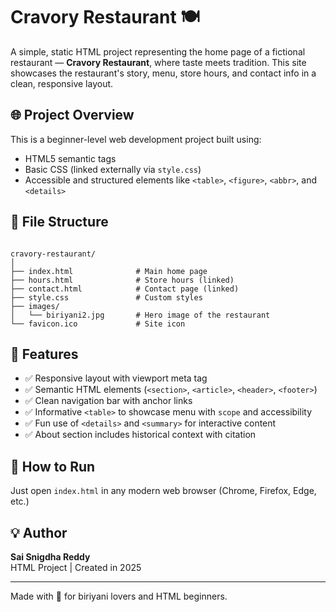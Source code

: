# Cravory Restaurant 🍽️

A simple, static HTML project representing the home page of a fictional restaurant — **Cravory Restaurant**, where taste meets tradition. This site showcases the restaurant's story, menu, store hours, and contact info in a clean, responsive layout.

## 🌐 Project Overview

This is a beginner-level web development project built using:

- HTML5 semantic tags
- Basic CSS (linked externally via `style.css`)
- Accessible and structured elements like `<table>`, `<figure>`, `<abbr>`, and `<details>`

## 📁 File Structure

```

cravory-restaurant/
│
├── index.html              # Main home page
├── hours.html              # Store hours (linked)
├── contact.html            # Contact page (linked)
├── style.css               # Custom styles
├── images/
│   └── biriyani2.jpg       # Hero image of the restaurant
└── favicon.ico             # Site icon

```

## 🧠 Features

- ✅ Responsive layout with viewport meta tag
- ✅ Semantic HTML elements (`<section>`, `<article>`, `<header>`, `<footer>`)
- ✅ Clean navigation bar with anchor links
- ✅ Informative `<table>` to showcase menu with `scope` and accessibility
- ✅ Fun use of `<details>` and `<summary>` for interactive content
- ✅ About section includes historical context with citation

## 📌 How to Run

Just open `index.html` in any modern web browser (Chrome, Firefox, Edge, etc.)

## 💡 Author

**Sai Snigdha Reddy**  
HTML Project | Created in 2025

---

Made with 💛 for biriyani lovers and HTML beginners.
```

